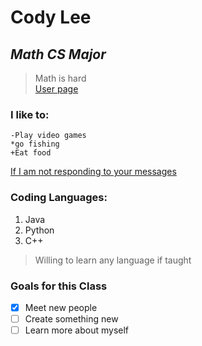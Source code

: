 # **Cody Lee**<br/>
## _Math CS Major_<br/>
>Math is hard<br/>
[User page](CS110sp25/README.md)
### I like to:<br/>
```
-Play video games
*go fishing
+Eat food
```

[If I am not responding to your messages](https://www.pinterest.com/pin/348325352399949587/)<br/>
### Coding Languages:
1. Java
2. Python
3. C++<br/>
>Willing to learn any language if taught<br/>
### Goals for this Class
- [x] Meet new people
- [ ] Create something new
- [ ] Learn more about myself
